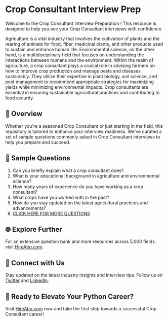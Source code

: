 # Crop Consultant Interview Prep

Welcome to the Crop Consultant Interview Preparation ! This resource is designed to help you ace your Crop Consultant interviews with confidence.

Agriculture is a vital industry that involves the cultivation of plants and the rearing of animals for food, fiber, medicinal plants, and other products used to sustain and enhance human life. Environmental science, on the other hand, is a multidisciplinary field that focuses on understanding the interactions between humans and the environment. Within the realm of agriculture, a crop consultant plays a crucial role in advising farmers on how to improve crop production and manage pests and diseases sustainably. They utilize their expertise in plant biology, soil science, and pest management to recommend appropriate strategies for maximizing yields while minimizing environmental impacts. Crop consultants are essential in ensuring sustainable agricultural practices and contributing to food security.

## 🚀 Overview

Whether you're a seasoned Crop Consultant or just starting in the field, this repository is tailored to enhance your interview readiness. We've curated a set of sample questions commonly asked in Crop Consultant interviews to help you prepare and succeed.

## 📝 Sample Questions

1. Can you briefly explain what a crop consultant does?
2. What is your educational background in agriculture and environmental science?
3. How many years of experience do you have working as a crop consultant?
4. What crops have you worked with in the past?
5. How do you stay updated on the latest agricultural practices and advancements?
6. [CLICK HERE FOR MORE QUESTIONS](https://hireabo.com/job/10_0_5/Crop%20Consultant)

## 🌐 Explore Further

For an extensive question bank and more resources across 5,000 fields, visit [HireAbo.com](https://www.hireabo.com).

## 📱 Connect with Us

Stay updated on the latest industry insights and interview tips. Follow us on [Twitter](https://twitter.com/hireabo) and [LinkedIn](https://www.linkedin.com/in/hire-abo-3609972a8/).

## 🚀 Ready to Elevate Your Python Career?

Visit [HireAbo.com](https://www.hireabo.com) now and take the first step towards a successful Crop Consultant career!